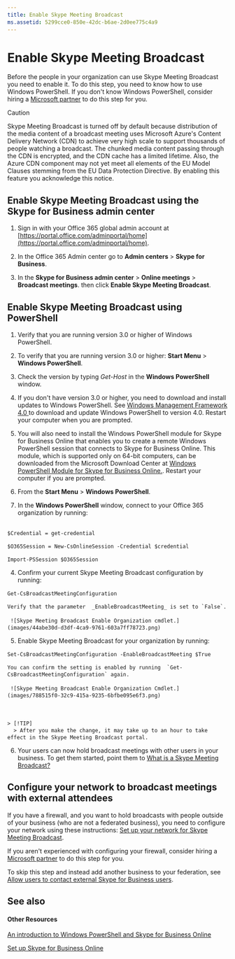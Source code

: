 ```yaml
---
title: Enable Skype Meeting Broadcast
ms.assetid: 5299cce0-850e-42dc-b6ae-2d0ee775c4a9
---
```



# Enable Skype Meeting Broadcast

Before the people in your organization can use Skype Meeting Broadcast you need to enable it. To do this step, you need to know how to use Windows PowerShell. If you don't know Windows PowerShell, consider hiring a  [Microsoft partner](https://go.microsoft.com/fwlink/?linkid=391089) to do this step for you.
  
    
    


> [!CAUTION]
> Skype Meeting Broadcast is turned off by default because distribution of the media content of a broadcast meeting uses Microsoft Azure's Content Delivery Network (CDN) to achieve very high scale to support thousands of people watching a broadcast. The chunked media content passing through the CDN is encrypted, and the CDN cache has a limited lifetime. Also, the Azure CDN component may not yet meet all elements of the EU Model Clauses stemming from the EU Data Protection Directive. By enabling this feature you acknowledge this notice. 
  
    
    


## Enable Skype Meeting Broadcast using the Skype for Business admin center


1. Sign in with your Office 365 global admin account at  [https://portal.office.com/adminportal/home](https://portal.office.com/adminportal/home).
    
  
2. In the Office 365 Admin center go to **Admin centers** > **Skype for Business**.
    
  
3. In the **Skype for Business admin center** > **Online meetings** > **Broadcast meetings**. then click **Enable Skype Meeting Broadcast**.
    
  

## Enable Skype Meeting Broadcast using PowerShell


1. Verify that you are running version 3.0 or higher of Windows PowerShell.
    
1. To verify that you are running version 3.0 or higher: **Start Menu** > **Windows PowerShell**.
    
  
2. Check the version by typing  _Get-Host_ in the **Windows PowerShell** window.
    
  
3. If you don't have version 3.0 or higher, you need to download and install updates to Windows PowerShell. See  [Windows Management Framework 4.0 ](https://go.microsoft.com/fwlink/?LinkId=716845) to download and update Windows PowerShell to version 4.0. Restart your computer when you are prompted.
    
  
4. You will also need to install the Windows PowerShell module for Skype for Business Online that enables you to create a remote Windows PowerShell session that connects to Skype for Business Online. This module, which is supported only on 64-bit computers, can be downloaded from the Microsoft Download Center at  [Windows PowerShell Module for Skype for Business Online.](https://go.microsoft.com/fwlink/?LinkId=294688). Restart your computer if you are prompted.
    
  
2. From the **Start Menu** > **Windows PowerShell**.
    
  
3. In the **Windows PowerShell** window, connect to your Office 365 organization by running:
    
  ```
  
$Credential = get-credential
  ```


  ```
  $O365Session = New-CsOnlineSession -Credential $credential
  ```


  ```
  Import-PSSession $O365Session
  ```

4. Confirm your current Skype Meeting Broadcast configuration by running:
    
  ```
  Get-CsBroadcastMeetingConfiguration
  ```


    Verify that the parameter  _EnableBroadcastMeeting_ is set to `False`.
    
     ![Skype Meeting Broadcast Enable Organization cmdlet.](images/44abe30d-d3df-4ca9-9761-603a7ff78723.png)
  

  

  
5. Enable Skype Meeting Broadcast for your organization by running:
    
  ```
  Set-CsBroadcastMeetingConfiguration -EnableBroadcastMeeting $True
  ```


    You can confirm the setting is enabled by running  `Get-CsBroadcastMeetingConfiguration` again.
    
     ![Skype Meeting Broadcast Enable Organization Cmdlet.](images/788515f0-32c9-415a-9235-6bfbe095e6f3.png)
  

    
    > [!TIP]
      > After you make the change, it may take up to an hour to take effect in the Skype Meeting Broadcast portal. 
6. Your users can now hold broadcast meetings with other users in your business. To get them started, point them to  [What is a Skype Meeting Broadcast?](http://technet.microsoft.com/library/c472c76b-21f1-4e4b-ab58-329a6c33757d%28Office.14%29.aspx)
    
  

## Configure your network to broadcast meetings with external attendees

If you have a firewall, and you want to hold broadcasts with people outside of your business (who are not a federated business), you need to configure your network using these instructions:  [Set up your network for Skype Meeting Broadcast](set-up-your-network-for-skype-meeting-broadcast.md). 
  
    
    
If you aren't experienced with configuring your firewall, consider hiring a  [Microsoft partner](https://go.microsoft.com/fwlink/?linkid=391089) to do this step for you.
  
    
    
To skip this step and instead add another business to your federation, see  [Allow users to contact external Skype for Business users](allow-users-to-contact-external-skype-for-business-users.md). 
  
    
    

## See also


#### Other Resources


  
    
    
 [An introduction to Windows PowerShell and Skype for Business Online](https://go.microsoft.com/fwlink/?LinkId=525039)
  
    
    
 [Set up Skype for Business Online](set-up-skype-for-business-online.md)
